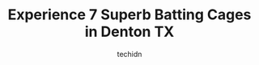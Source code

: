 ---
layout: ampstory
image: https://i0.wp.com/www.depkes.org/wp-content/uploads/2023/06/batting-cages-0-in-denton-tx-1685819947.jpeg?resize=640,853
author: techidn
featured: false
description: Discover the impressive array of Batting Cages options in Denton TX, where you can find 7 of the largest Batting Cages establishments in the area. From renowned classics to hidden gems, Dent
title: Experience 7 Superb Batting Cages in Denton TX
cover:
   title: Experience 7 Superb Batting Cages in Denton TX
   subtitle: Rickpate
   background: https://www.depkes.org/wp-content/uploads/2023/06/batting-cages-0-in-denton-tx-1685819947.jpeg

pages: 
 - layout: thirds
   top: <h1>#1 Jen Gilbert Softball Academy</h1>
   bottom: "<p>My daughter has really excelled since she started with Joanne. Her fielding is much more fluid. She really connected with Jen on her teaching techniques. She really break</p>"
   background: https://images.unsplash.com/photo-1618556658017-fd9c732d1360?ixlib=rb-4.0.3&ixid=MnwxMjA3fDB8MHxwaG90by1wYWdlfHx8fGVufDB8fHx8&auto=format&fit=crop&w=640&h=853&q=80
   backgroundblur: true
 - layout: thirds
   top: <h1>#2 DBI Baseball</h1>
   bottom: "<p>Terrific baseball facility. Very professional staff, clean and efficient environment and centrally located.  We have been coming here for years from flower mound; only a </p>"
   background: https://images.unsplash.com/photo-1518640467707-6811f4a6ab73?ixlib=rb-4.0.3&ixid=MnwxMjA3fDB8MHxwaG90by1wYWdlfHx8fGVufDB8fHx8&auto=format&fit=crop&w=640&h=853&q=80
   cta:
      link: https://www.depkes.org/blog/experience-7-superb-batting-cages-in-denton-tx/
      text: Experience 7 Superb Batting Cages in Denton TX
 - layout: thirds
   top: <h1>#3 Torque Baseball Academy</h1>
   bottom: "<p>811 Stonecrest Rd, Argyle, TX 76226, United States</p>"
   background: https://images.unsplash.com/photo-1580610447943-1bfbef5efe07?ixlib=rb-4.0.3&ixid=MnwxMjA3fDB8MHxwaG90by1wYWdlfHx8fGVufDB8fHx8&auto=format&fit=crop&w=640&h=853&q=80
   cta:
      link: https://www.depkes.org/blog/experience-7-superb-batting-cages-in-denton-tx/
      text: Experience 7 Superb Batting Cages in Denton TX
 - layout: thirds
   top: <h1>#4 Extra Innings - NTX Denton</h1>
   bottom: "<p>2830 Geesling Rd, Denton, TX 76208, United States</p>"
   background: https://images.unsplash.com/photo-1609083590460-7b8cc0ca65f8?ixlib=rb-4.0.3&ixid=MnwxMjA3fDB8MHxwaG90by1wYWdlfHx8fGVufDB8fHx8&auto=format&fit=crop&w=640&h=853&q=80
   cta:
      link: https://www.depkes.org/blog/experience-7-superb-batting-cages-in-denton-tx/
      text: Experience 7 Superb Batting Cages in Denton TX
 - layout: thirds
   top: <h1>#5 Elev8 Sports</h1>
   bottom: "<p>4687 Johnson Ln Suite 2A, Argyle, TX 76226, United States</p>"
   background: https://images.unsplash.com/photo-1561679660-d00ee1e0dc8e?ixlib=rb-4.0.3&ixid=MnwxMjA3fDB8MHxwaG90by1wYWdlfHx8fGVufDB8fHx8&auto=format&fit=crop&w=640&h=853&q=80
   cta:
      link: https://www.depkes.org/blog/experience-7-superb-batting-cages-in-denton-tx/
      text: Experience 7 Superb Batting Cages in Denton TX
 - layout: thirds
   top: <h1>#6 The Warehouse Training Facility</h1>
   bottom: "<p>829 Rose St, Denton, TX 76209, United States</p>"
   background: https://images.unsplash.com/photo-1527066579998-dbbae57f45ce?ixlib=rb-4.0.3&ixid=MnwxMjA3fDB8MHxwaG90by1wYWdlfHx8fGVufDB8fHx8&auto=format&fit=crop&w=640&h=853&q=80
   cta:
      link: https://www.depkes.org/blog/experience-7-superb-batting-cages-in-denton-tx/
      text: Experience 7 Superb Batting Cages in Denton TX

 - layout: thirds
   middle: Continue reading...
   background: https://images.unsplash.com/photo-1604871000636-074fa5117945?ixlib=rb-4.0.3&ixid=MnwxMjA3fDB8MHxwaG90by1wYWdlfHx8fGVufDB8fHx8&auto=format&fit=crop&w=640&h=853&q=80
   cta:
      link: https://www.depkes.org/blog/experience-7-superb-batting-cages-in-denton-tx/
      text: Experience 7 Superb Batting Cages in Denton TX
      
---